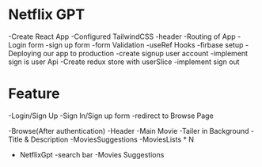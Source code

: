 # Netflix GPT

-Create React App
-Configured TailwindCSS
-header
-Routing of App
-Login form
-sign up form
-form Validation
-useRef Hooks
-firbase setup
-Deploying our app to production
-create signup user account
-implement sign is user Api
-Create redux store with userSlice
-implement sign out

# Feature

-Login/Sign Up
-Sign In/Sign up form
-redirect to Browse Page

-Browse(After authentication)
-Header
-Main Movie
-Tailer in Background
-Title & Description
-MoviesSuggestions
-MoviesLists \* N

- NetflixGpt
  -search bar
  -Movies Suggestions
